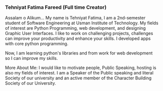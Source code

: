 ### Tehniyat Fatima Fareed (Full time Creator)

Assalam o Alikum...
My name is Tehniyat Fatima,  I am a 2nd-semester student of Software Engineering at Usman Institute of Technology. My fields of interest are Python Programming, web development, and designing Graphic User Interfaces. I like to work on challenging projects, challenges can improve your productivity and enhance your skills.
I developed apps with core python programming. 

Now, I am learning python's libraries and from work for web development so I can improve my skills. 


More About Me:
I would like to motivate people, Public Speaking, hosting is also my fields of interest. I am a Speaker of the Public speaking and literal Society of our university and an active member of the Character Building Society of our University.
